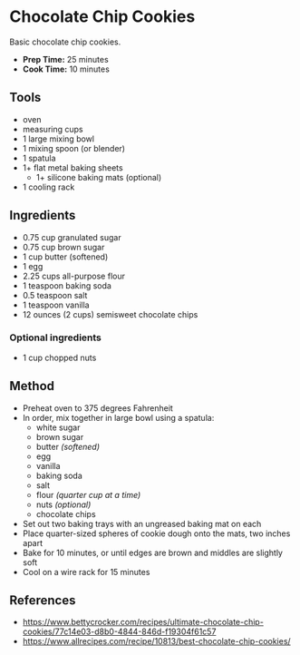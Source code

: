 # Chocolate Chip Cookies

Basic chocolate chip cookies.

- **Prep Time:** 25 minutes
- **Cook Time:** 10 minutes

## Tools

- oven
- measuring cups
- 1 large mixing bowl
- 1 mixing spoon (or blender)
- 1 spatula
- 1+ flat metal baking sheets
    - 1+ silicone baking mats (optional)
- 1 cooling rack

## Ingredients

- 0.75 cup granulated sugar
- 0.75 cup brown sugar
- 1 cup butter (softened)
- 1 egg
- 2.25 cups all-purpose flour
- 1 teaspoon baking soda
- 0.5 teaspoon salt
- 1 teaspoon vanilla
- 12 ounces (2 cups) semisweet chocolate chips

### Optional ingredients

- 1 cup chopped nuts

## Method

- Preheat oven to 375 degrees Fahrenheit
- In order, mix together in large bowl using a spatula:
    - white sugar
    - brown sugar
    - butter *(softened)*
    - egg
    - vanilla
    - baking soda
    - salt
    - flour *(quarter cup at a time)*
    - nuts *(optional)*
    - chocolate chips
- Set out two baking trays with an ungreased baking mat on each
- Place quarter-sized spheres of cookie dough onto the mats, two inches apart
- Bake for 10 minutes, or until edges are brown and middles are slightly soft
- Cool on a wire rack for 15 minutes

## References

- https://www.bettycrocker.com/recipes/ultimate-chocolate-chip-cookies/77c14e03-d8b0-4844-846d-f19304f61c57
- https://www.allrecipes.com/recipe/10813/best-chocolate-chip-cookies/
